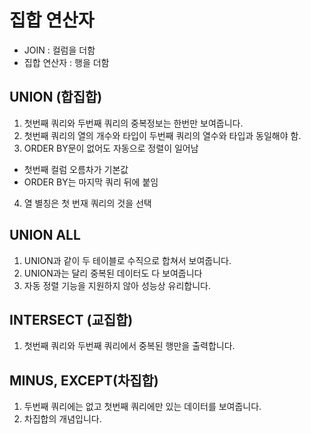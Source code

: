 # 집합 연산자
- JOIN : 컬럼을 더함
- 집합 연산자 : 행을 더함

## UNION (합집합)
1. 첫번째 쿼리와 두번째 쿼리의 중복정보는 한번만 보여줍니다.
2. 첫번째 쿼리의 열의 개수와 타입이 두번째 쿼리의 열수와 타입과 동일해야 함.
3. ORDER BY문이 없어도 자동으로 정렬이 일어남 
 - 첫번째 컬럼 오름차가 기본값
 - ORDER BY는 마지막 쿼리 뒤에 붙임
4. 열 별칭은 첫 번재 쿼리의 것을 선택

## UNION ALL
1. UNION과 같이 두 테이블로 수직으로 합쳐서 보여줍니다.
2. UNION과는 달리 중복된 데이터도 다 보여줍니다
3. 자동 정렬 기능을 지원하지 않아 성능상 유리합니다.

## INTERSECT (교집합)
1. 첫번째 쿼리와 두번째 쿼리에서 중복된 행만을 출력합니다.

## MINUS, EXCEPT(차집합)
1. 두번째 쿼리에는 없고 첫번째 쿼리에만 있는 데이터를 보여줍니다.
2. 차집합의 개념입니다.
